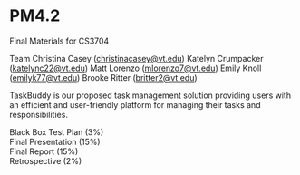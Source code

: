 # PM4.2
Final Materials for CS3704  

Team
Christina Casey (christinacasey@vt.edu)
Katelyn Crumpacker (katelync22@vt.edu)
Matt Lorenzo (mlorenzo7@vt.edu)
Emily Knoll (emilyk77@vt.edu)
Brooke Ritter (britter2@vt.edu)

TaskBuddy is our proposed task management solution providing users with an efficient and user-friendly platform for managing their tasks and responsibilities.


Black Box Test Plan (3%)  
Final Presentation (15%)   
Final Report (15%)  
Retrospective (2%)  
